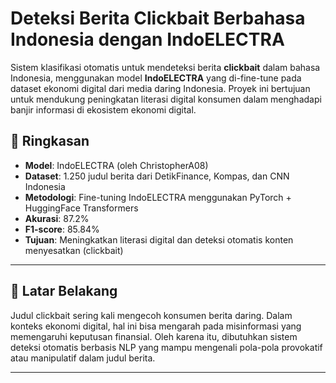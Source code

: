 # Deteksi Berita Clickbait Berbahasa Indonesia dengan IndoELECTRA

Sistem klasifikasi otomatis untuk mendeteksi berita **clickbait** dalam bahasa Indonesia, menggunakan model **IndoELECTRA** yang di-fine-tune pada dataset ekonomi digital dari media daring Indonesia. Proyek ini bertujuan untuk mendukung peningkatan literasi digital konsumen dalam menghadapi banjir informasi di ekosistem ekonomi digital.

## 📌 Ringkasan

- **Model**: IndoELECTRA (oleh ChristopherA08)
- **Dataset**: 1.250 judul berita dari DetikFinance, Kompas, dan CNN Indonesia
- **Metodologi**: Fine-tuning IndoELECTRA menggunakan PyTorch + HuggingFace Transformers
- **Akurasi**: 87.2%
- **F1-score**: 85.84%
- **Tujuan**: Meningkatkan literasi digital dan deteksi otomatis konten menyesatkan (clickbait)

---

## 🧠 Latar Belakang

Judul clickbait sering kali mengecoh konsumen berita daring. Dalam konteks ekonomi digital, hal ini bisa mengarah pada misinformasi yang memengaruhi keputusan finansial. Oleh karena itu, dibutuhkan sistem deteksi otomatis berbasis NLP yang mampu mengenali pola-pola provokatif atau manipulatif dalam judul berita.

---
